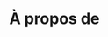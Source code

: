---
title: "À propos de"
layout: "about"
draft: false

# who_we_are
who_we_are:
  enable: true
  subtitle: "Qui nous sommes"
  title: "Bonjour, nous sommes Andromeda ici pour votre aide"
  description: "Votre compagnon de santé et de remise en forme en ligne qui offre une assistance gratuite sur son groupe Facebook et propose des forfaits d'entraînement personnels guidés payants de qualité par et via le site Web. Nous sommes le tout premier manifeste en ligne au Bangladesh à créer une place que vous choisirez lorsque vous penserez à vous mettre en forme."

  image: "images/about/01.jpg"

# what_we_do
what_we_do:
  enable: true
  subtitle: "Nos travaux"
  title: "Ce que nous faisons"
  block:
  - title: "Construire une nouvelle classe"
    content: "Decade of engineering under his belt, Jeremie is responsible for technical infrastructure and feature development. In Flow, wherever things just work is understanding developing complex systems"

  - title: "Conception pour n'importe qui"
    content: "Decade of engineering under his belt, Jeremie is responsible for technical infrastructure and feature development. In Flow, wherever things just work is understanding developing complex systems"
    
  - title: "Conception de style créatif"
    content: "Decade of engineering under his belt, Jeremie is responsible for technical infrastructure and feature development. In Flow, wherever things just work is understanding developing complex systems"
    
  - title: "Produits de construction"
    content: "Decade of engineering under his belt, Jeremie is responsible for technical infrastructure and feature development. In Flow, wherever things just work is understanding developing complex systems"

# our_mission
our_mission:
  enable: true
  subtitle: "NOTRE MISSION"
  title: "Vision principale et mission de notre entreprise"
  description: "Nous étions des concepteurs et des développeurs indépendants, nous trouvant constamment de vagues retours profonds. en laissant une note du morceau de post-it."

  image: "images/about/02.jpg"

# about_video
about_video:
  enable: true
  subtitle: "Une courte vidéo"
  title: "Vous vous occupez des paiements, nous nous occupons du reste."
  description: "Protégez votre vision de la conception et ne laissez rien à l'interprétation avec des recettes d'interaction. Partagez et accédez rapidement à toutes les interactions des membres de votre équipe à l'aide de bibliothèques, garantissant la cohérence tout au long du processus."
  video_url: "https://www.youtube.com/embed/dyZcRRWiuuw"
  video_thumbnail: "images/about/video-popup-2.jpg"


# brands
brands_carousel:
  enable: true
  subtitle: "Nos clients"
  title: "Approuvé par des milliers d'entreprises"
  section: "/" # brand images comming form _index.md


# our team
our_team:
  enable: true
  subtitle: "Nos membres"
  title: "Les gens derrière"
  description: "Nous étions des designers et des développeurs indépendants, nous trouvant constamment au cœur de vagues retours. Cela a rendu chaque client et équipe"
  team:
  - name: "Valentin Staykov"
    image: "images/about/team/01.jpg"
    designation: "Operations"
  - name: "Bukiakta Bansalo"
    image: "images/about/team/02.jpg"
    designation: "Product"
  - name: "Ortrin Okaster"
    image: "images/about/team/03.jpg"
    designation: "Engineering"


# our office
our_office:
  enable: true
  subtitle: "Nos bureaux"
  title: "Fabriqué avec amour dans le monde entier avec de nombreux bureaux"
  description: "We were freelance designers and developers, constantly finding <br> ourselves deep in vague feedback. This made every client and team"
  office_locations:
  - city: "NewYork, USA"
    country_flag: "images/about/flags/us.png"
    address_line_one: "219 Bald Hill Drive"
    address_line_two: "Oakland Gardens, NY 11364"
  - city: "Australia, Perth"
    country_flag: "images/about/flags/au.png"
    address_line_one: "Flat 23 80 Anthony Circlet"
    address_line_two: "Port Guiseppe, TAS 2691"
  - city: "Berlin, Germany"
    country_flag: "images/about/flags/germany.png"
    address_line_one: "Jl Raya Dewi Sartika Ged"
    address_line_two: "Harapan Masa, Br Germeny"
  - city: "China, Wohan"
    country_flag: "images/about/flags/china.png"
    address_line_one: "1hao Wen Ti Huo Dong"
    address_line_two: "Zhong Xin 1ceng Jian Xing"

---